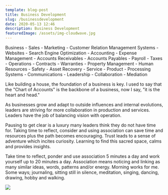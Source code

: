 ```yaml
---
template: blog-post
title: Business Development
slug: /businessdevelopment
date: 2020-05-13 12:46
description: Business Development
featuredImage: /assets/img-cloudwave.jpg
---
```

Business - Sales - Marketing - Customer Relation Management Systems - Websites - Search Engine Optimization - Accounting - Expense Management - Accounts Receivables - Accounts Payables - Payroll - Taxes - Operations - Contracts - Warranties - Property Management - Human Resources - Safety - Asset Recovery - Service - Product - Processing Systems - Communications - Leadership - Collaboration - Mediation

Like building a house, the foundation of a business is key. I used to say that the "Chart of Accounts" is the backbone of a business, now I say, "it is the heart and head."

As businesses grow and adapt to outside influences and internal evolutions, leaders are striving for more collaboration in production and services. Leaders have the job of balancing vision with operation.

Pausing to get clear is a luxury many leaders think they do not have time for. Taking time to reflect, consider and using association can save time and resources plus the path becomes encouraging. Trust leads to a sense of adventure which incites curiosity. Learning to find this sacred space, calms and provides insights.

Take time to reflect, ponder and use association 5 minutes a day and work yourself up to 20 minutes a day. Association means noticing and linking as many similar ideas, words, patterns and/or energy. Morning works for me. Some ways; journaling, sitting still in silence, meditation, singing, dancing, drawing, hobby and walking.

![](/assets/goodmorningla.jpeg)

![]()